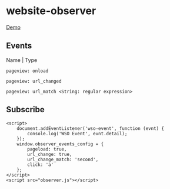 # website-observer

[Demo](https://abyr.github.io/website-observer/demo.html)

## Events
Name | Type

`pageview: onload`

`pageview: url_changed`

`pageview: url_match <String: regular expression>`


## Subscribe

```
<script>
	document.addEventListener('wso-event', function (evnt) {
        console.log('WSO Event', evnt.detail);
    });
	window.observer_events_config = {
	    pageload: true,
	    url_change: true,
	    url_change_match: 'second',
	    click: 'a'
	};
</script>
<script src="observer.js"></script>
```